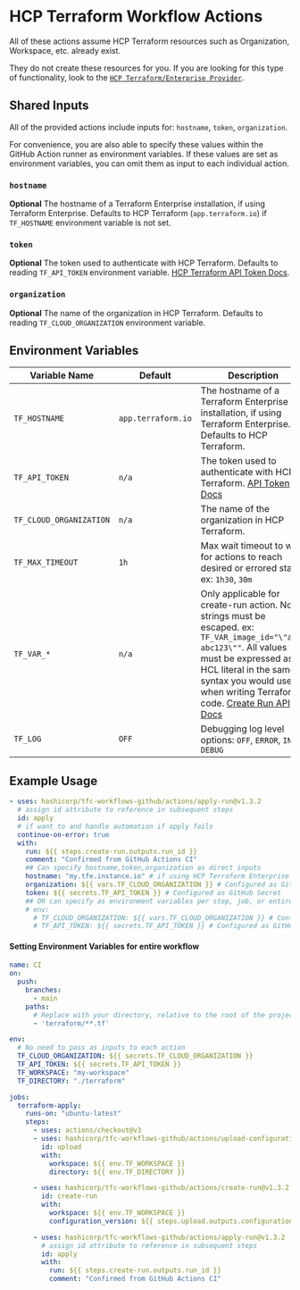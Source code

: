 # HCP Terraform Workflow Actions

All of these actions assume HCP Terraform resources such as Organization, Workspace, etc. already exist.

They do not create these resources for you. If you are looking for this type of functionality, look to the [`HCP Terraform/Enterprise Provider`](https://registry.terraform.io/providers/hashicorp/tfe/latest/docs).

## Shared Inputs

All of the provided actions include inputs for: `hostname`, `token`, `organization`.

For convenience, you are also able to specify these values within the GitHub Action runner as environment variables. If these values are set as environment variables, you can omit them as input to each individual action.

### `hostname`

**Optional** The hostname of a Terraform Enterprise installation, if using Terraform Enterprise. Defaults to HCP Terraform (`app.terraform.io`) if `TF_HOSTNAME` environment variable is not set.

### `token`

**Optional** The token used to authenticate with HCP Terraform. Defaults to reading `TF_API_TOKEN` environment variable. [HCP Terraform API Token Docs](https://developer.hashicorp.com/terraform/cloud-docs/users-teams-organizations/api-tokens).

### `organization`

**Optional** The name of the organization in HCP Terraform. Defaults to reading `TF_CLOUD_ORGANIZATION` environment variable.

## Environment Variables

| Variable Name     | Default            |  Description                                                                                                     |
| ----------------- |--------------------| ---------------------------------------------------------------------------------------------------------------- |
| `TF_HOSTNAME`     | `app.terraform.io` | The hostname of a Terraform Enterprise installation, if using Terraform Enterprise. Defaults to HCP Terraform. |
| `TF_API_TOKEN`    | `n/a`              | The token used to authenticate with HCP Terraform. [API Token Docs](https://developer.hashicorp.com/terraform/cloud-docs/users-teams-organizations/api-tokens)                                                           |
| `TF_CLOUD_ORGANIZATION` | `n/a`              | The name of the organization in HCP Terraform.                                                                 |
| `TF_MAX_TIMEOUT`  | `1h`               | Max wait timeout to wait for actions to reach desired or errored state. ex: `1h30`, `30m`                                         |
| `TF_VAR_*`        | `n/a`              | Only applicable for create-run action. Note: strings must be escaped. ex: `TF_VAR_image_id="\"ami-abc123\""`. All values must be expressed as an HCL literal in the same syntax you would use when writing Terraform code. [Create Run API Docs](https://developer.hashicorp.com/terraform/cloud-docs/api-docs/run#create-a-run)                                 |
| `TF_LOG`          | `OFF`              | Debugging log level options: `OFF`, `ERROR`, `INFO`, `DEBUG`                                                     |


## Example Usage


```yml
- uses: hashicorp/tfc-workflows-github/actions/apply-run@v1.3.2
  # assign id attribute to reference in subsequent steps
  id: apply
  # if want to and handle automation if apply fails
  continue-on-error: true
  with:
    run: ${{ steps.create-run.outputs.run_id }}
    comment: "Confirmed from GitHub Actions CI"
    ## Can specify hostname,token,organization as direct inputs
    hostname: "my.tfe.instance.io" # if using HCP Terraform Enterprise
    organization: ${{ vars.TF_CLOUD_ORGANIZATION }} # Configured as GitHub configuration variable
    token: ${{ secrets.TF_API_TOKEN }} # Configured as GitHub Secret
    ## OR can specify as environment variables per step, job, or entire workflow file.
    # env:
      # TF_CLOUD_ORGANIZATION: ${{ vars.TF_CLOUD_ORGANIZATION }} # Configured as GitHub configuration variable
      # TF_API_TOKEN: ${{ secrets.TF_API_TOKEN }} # Configured as GitHub Secret
```

#### Setting Environment Variables for entire workflow

```yml
name: CI
on:
  push:
    branches:
      - main
    paths:
      # Replace with your directory, relative to the root of the project
      - 'terraform/**.tf'

env:
  # No need to pass as inputs to each action
  TF_CLOUD_ORGANIZATION: ${{ secrets.TF_CLOUD_ORGANIZATION }}
  TF_API_TOKEN: ${{ secrets.TF_API_TOKEN }}
  TF_WORKSPACE: "my-workspace"
  TF_DIRECTORY: "./terraform"

jobs:
  terraform-apply:
    runs-on: "ubuntu-latest"
    steps:
      - uses: actions/checkout@v3
      - uses: hashicorp/tfc-workflows-github/actions/upload-configuration@v1.3.2
        id: upload
        with:
          workspace: ${{ env.TF_WORKSPACE }}
          directory: ${{ env.TF_DIRECTORY }}

      - uses: hashicorp/tfc-workflows-github/actions/create-run@v1.3.2
        id: create-run
        with:
          workspace: ${{ env.TF_WORKSPACE }}
          configuration_version: ${{ steps.upload.outputs.configuration_version_id }}

      - uses: hashicorp/tfc-workflows-github/actions/apply-run@v1.3.2
        # assign id attribute to reference in subsequent steps
        id: apply
        with:
          run: ${{ steps.create-run.outputs.run_id }}
          comment: "Confirmed from GitHub Actions CI"
```
